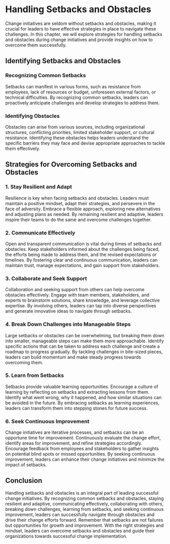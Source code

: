 Handling Setbacks and Obstacles
===========================================

Change initiatives are seldom without setbacks and obstacles, making it crucial for leaders to have effective strategies in place to navigate these challenges. In this chapter, we will explore strategies for handling setbacks and obstacles during change initiatives and provide insights on how to overcome them successfully.

Identifying Setbacks and Obstacles
----------------------------------

### Recognizing Common Setbacks

Setbacks can manifest in various forms, such as resistance from employees, lack of resources or budget, unforeseen external factors, or technical difficulties. By recognizing common setbacks, leaders can proactively anticipate challenges and develop strategies to address them.

### Identifying Obstacles

Obstacles can arise from various sources, including organizational structures, conflicting priorities, limited stakeholder support, or cultural resistance. Identifying these obstacles helps leaders understand the specific barriers they may face and devise appropriate approaches to tackle them effectively.

Strategies for Overcoming Setbacks and Obstacles
------------------------------------------------

### 1. Stay Resilient and Adapt

Resilience is key when facing setbacks and obstacles. Leaders must maintain a positive mindset, adapt their strategies, and persevere in the face of adversity. Embrace a flexible approach, exploring new alternatives and adjusting plans as needed. By remaining resilient and adaptive, leaders inspire their teams to do the same and overcome challenges together.

### 2. Communicate Effectively

Open and transparent communication is vital during times of setbacks and obstacles. Keep stakeholders informed about the challenges being faced, the efforts being made to address them, and the revised expectations or timelines. By fostering clear and continuous communication, leaders can maintain trust, manage expectations, and gain support from stakeholders.

### 3. Collaborate and Seek Support

Collaboration and seeking support from others can help overcome obstacles effectively. Engage with team members, stakeholders, and experts to brainstorm solutions, share knowledge, and leverage collective expertise. By involving others, leaders can tap into diverse perspectives and generate innovative ideas to navigate through setbacks.

### 4. Break Down Challenges into Manageable Steps

Large setbacks or obstacles can be overwhelming, but breaking them down into smaller, manageable steps can make them more approachable. Identify specific actions that can be taken to address each challenge and create a roadmap to progress gradually. By tackling challenges in bite-sized pieces, leaders can build momentum and make steady progress towards overcoming them.

### 5. Learn from Setbacks

Setbacks provide valuable learning opportunities. Encourage a culture of learning by reflecting on setbacks and extracting lessons from them. Identify what went wrong, why it happened, and how similar situations can be avoided in the future. By embracing setbacks as learning experiences, leaders can transform them into stepping stones for future success.

### 6. Seek Continuous Improvement

Change initiatives are iterative processes, and setbacks can be an opportune time for improvement. Continuously evaluate the change effort, identify areas for improvement, and refine strategies accordingly. Encourage feedback from employees and stakeholders to gather insights on potential blind spots or missed opportunities. By seeking continuous improvement, leaders can enhance their change initiatives and minimize the impact of setbacks.

Conclusion
----------

Handling setbacks and obstacles is an integral part of leading successful change initiatives. By recognizing common setbacks and obstacles, staying resilient and adaptive, communicating effectively, collaborating with others, breaking down challenges, learning from setbacks, and seeking continuous improvement, leaders can successfully navigate through obstacles and drive their change efforts forward. Remember that setbacks are not failures but opportunities for growth and improvement. With the right strategies and mindset, leaders can overcome setbacks and obstacles and guide their organizations towards successful change implementation.

